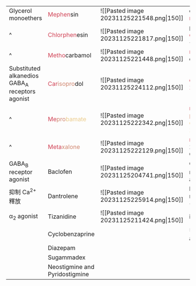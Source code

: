 
|                                   |                                                                                                                      |                                           |                                                                                                                                                                                |                                          |
| --------------------------------- | -------------------------------------------------------------------------------------------------------------------- | ----------------------------------------- | ------------------------------------------------------------------------------------------------------------------------------------------------------------------------------ | ---------------------------------------- |
| Glycerol monoethers               | <span style="color:#d04255">Mephen</span>sin                                                                         | ![[Pasted image 20231125221548.png\|150]] | ortho <span style="color:#d04255">methylphenol</span>                                                                                                                          |                                          |
| ^                                 | <span style="color:#d04255">Chlorphen</span>esin                                                                     | ![[Pasted image 20231125221817.png\|150]] | para <span style="color:#d04255">chlorophenol</span> + carbamate                                                                                                               |                                          |
| ^                                 | <span style="color:#d04255">Metho</span>carbamol                                                                     | ![[Pasted image 20231125221448.png\|150]] | <span style="color:#d04255">methoxy</span> + carbamate                                                                                                                         |                                          |
| Substituted alkanedios<br>GABA<sub>A</sub> receptors agonist            | <span style="color:#d04255">Car</span><span style="color:#d08770">isopro</span>dol                                   | ![[Pasted image 20231125224112.png\|150]] | <span style="color:#d04255">carbamate * 2</span> + <span style="color:#d08770">isopropyl</span>                                                                                | CYP2C19 N-dealkylation $\rightarrow$ meprobamate |
| ^                                 | <span style="color:#d04255">Me</span><span style="color:#d08770">pro</span><span style="color:#ebcb8b">bamate</span> | ![[Pasted image 20231125222342.png\|150]] | <span style="color:#d04255">methyl</span> + <span style="color:#d08770">propyl</span> + <span style="color:#ebcb8b">carbamate \* 2</span>                                      |                                          |
| ^                                 | <span style="color:#d04255">Meta</span><span style="color:#d08770">xalone</span>                                     | ![[Pasted image 20231125222129.png\|150]] | <span style="color:#d04255">meta</span> methyl \* 2 + 2-O<span style="color:#d08770">xa</span>zo<span style="color:#d08770">l</span>idin<span style="color:#d08770">one</span> |                                          |
| GABA<sub>B</sub> receptor agonist | Baclofen                                                                                                             | ![[Pasted image 20231125204741.png\|150]] | GABA<sub>B</sub> receptor agonist                                                                                                                                              |                                          |
| 抑制 Ca<sup>2+</sup> 釋放         | Dantrolene                                                                                                           | ![[Pasted image 20231125225914.png\|150]] | hydantoin + nitrobenzene +furan                                                                                                                                                | 治療惡質體溫過高症                       |
| α<sub>2</sub> agonist             | Tizanidine                                                                                                           | ![[Pasted image 20231125211424.png\|150]] | imidazole                                                                                                                                                                               |                                          |
|                                   | Cyclobenzaprine                                                                                                      |                                           | 5-HT<sub>2</sub> antagonist                                                                                                                                                    |                                          |
|                                   | Diazepam                                                                                                             |                                           |                                                                                                                                                                                |                                          |
|                                   | Sugammadex                                                                                                           |                                           |                                                                                                                                                                                |                                          |
|                                   | Neostigmine and Pyridostigmine                                                                                       |                                           |                                                                                                                                                                                |                                          |

